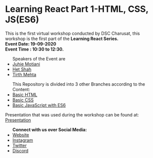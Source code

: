 # Learning React Part 1-HTML, CSS, JS(ES6)

This is the first virtual workshop conducted by DSC Charusat, this workshop is the first part of the <b>Learning React Series.</b> <br/>
<b>Event Date: 19-09-2020</b> <br/>
<b>Event Time : 10:30 to 12:30.</b> 
<br/>
<ul>
  Speakers of the Event are 
  <li><a href="https://dsccharusat.tech/team/juhie-motiani">Juhie Motiani</a></li>
  <li><a href="https://dsccharusat.tech/team/het-shah">Het Shah</a></li>
  <li><a href="https://dsccharusat.tech/team/tirth-mehta">Tirth Mehta</a></li>
</ul>
<ul>
  This Repository is divided into 3 other Branches according to the Content:
  <li><a href="https://github.com/charusat-gdsc/event1-html-css-js/tree/Basic-HTML">Basic HTML</a></li>
  <li><a href="https://github.com/charusat-gdsc/event1-html-css-js/tree/Basic-CSS">Basic CSS</a></li>
  <li><a href="https://github.com/charusat-gdsc/event1-html-css-js/tree/Basic-JS">Basic JavaScript with ES6</a></li>
</ul>
<p>Presentation that was used during the workshop can be found at: <a href="https://drive.google.com/file/d/189EPepwBba_AV5NiIrkQvQ2Yoih67KfS/view">Presentation</a></p>
<ul>
  <b>Connect with us over Social Media: </b>
    <li><a href="https://dsccharusat.tech/">Website</a></li>
    <li><a href="https://www.instagram.com/dsc.charusat/">Instagram</a></li>
    <li><a href="https://twitter.com/DSC_Charusat">Twitter</a></li>
  <li><a href="https://discord.gg/sVGBFSZ">Discord</a></li>
</ul>
